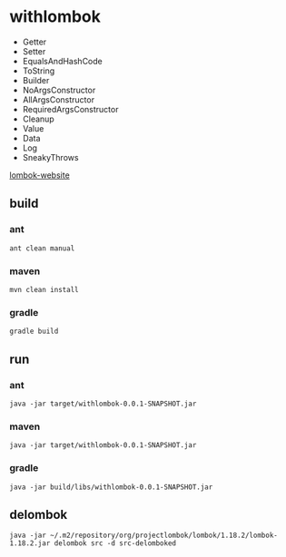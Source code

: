 # withlombok

- Getter
- Setter
- EqualsAndHashCode
- ToString
- Builder
- NoArgsConstructor
- AllArgsConstructor
- RequiredArgsConstructor
- Cleanup
- Value
- Data
- Log
- SneakyThrows

[lombok-website](https://projectlombok.org/)

## build

### ant
```
ant clean manual
```

### maven
```
mvn clean install
```

### gradle
```
gradle build
```

## run

### ant
```
java -jar target/withlombok-0.0.1-SNAPSHOT.jar 
```

### maven
```
java -jar target/withlombok-0.0.1-SNAPSHOT.jar
```

### gradle
```
java -jar build/libs/withlombok-0.0.1-SNAPSHOT.jar
```


## delombok
```
java -jar ~/.m2/repository/org/projectlombok/lombok/1.18.2/lombok-1.18.2.jar delombok src -d src-delomboked
```